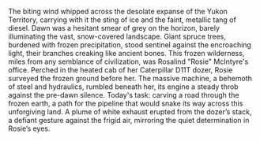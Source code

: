The biting wind whipped across the desolate expanse of the Yukon Territory, carrying with it the sting of ice and the faint, metallic tang of diesel.  Dawn was a hesitant smear of grey on the horizon, barely illuminating the vast, snow-covered landscape.  Giant spruce trees, burdened with frozen precipitation, stood sentinel against the encroaching light, their branches creaking like ancient bones.  This frozen wilderness, miles from any semblance of civilization, was Rosalind "Rosie"  McIntyre's office.  Perched in the heated cab of her Caterpillar D11T dozer, Rosie surveyed the frozen ground before her.  The massive machine, a behemoth of steel and hydraulics, rumbled beneath her, its engine a steady throb against the pre-dawn silence. Today's task: carving a road through the frozen earth, a path for the pipeline that would snake its way across this unforgiving land.  A plume of white exhaust erupted from the dozer’s stack, a defiant gesture against the frigid air, mirroring the quiet determination in Rosie’s eyes.
